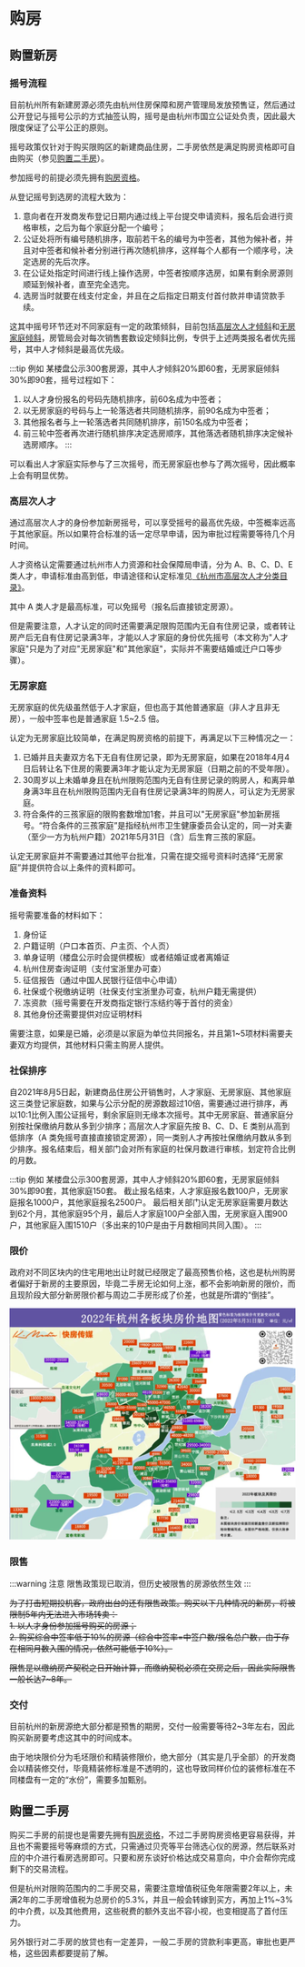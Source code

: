 # 购房

<Adsense :data-ad-client=$themeConfig.ads.client :data-ad-slot=$themeConfig.ads.slot is-new-ads-code="yes" class="side-ads"></Adsense>

## 购置新房

### 摇号流程

目前杭州所有新建房源必须先由杭州住房保障和房产管理局发放预售证，然后通过公开登记与摇号公示的方式抽签认购，摇号是由杭州市国立公证处负责，因此最大限度保证了公平公正的原则。

摇号政策仅针对于购买限购区的新建商品住房，二手房依然是满足购房资格即可自由购买（参见[购置二手房](./#购置二手房)）。

参加摇号的前提必须先拥有[购房资格](/policy/#限购政策)。

从登记摇号到选房的流程大致为：
1. 意向者在开发商发布登记日期内通过线上平台提交申请资料，报名后会进行资格审核，之后为每个家庭分配一个编号；
2. 公证处将所有编号随机排序，取前若干名的编号为中签者，其他为候补者，并且对中签者和候补者分别进行再次随机排序，这样每个人都有一个顺序号，决定选房的先后次序。
3. 在公证处指定时间进行线上操作选房，中签者按顺序选房，如果有剩余房源则顺延到候补者，直至完全选完。
4. 选房当时就要在线支付定金，并且在之后指定日期支付首付款并申请贷款手续。

这其中摇号环节还对不同家庭有一定的政策倾斜，目前包括[高层次人才倾斜](./#高层次人才)和[无房家庭倾斜](./#无房家庭)，房管局会对每次销售套数设定倾斜比例，专供于上述两类报名者优先摇号，其中人才倾斜是最高优先级。

:::tip 例如
某楼盘公示300套房源，其中人才倾斜20%即60套，无房家庭倾斜30%即90套，摇号过程如下：
1. 以人才身份报名的号码先随机排序，前60名成为中签者；
2. 以无房家庭的号码与上一轮落选者共同随机排序，前90名成为中签者；
3. 其他报名者与上一轮落选者共同随机排序，前150名成为中签者；
4. 前三轮中签者再次进行随机排序决定选房顺序，其他落选者随机排序决定候补选房顺序。
:::

可以看出人才家庭实际参与了三次摇号，而无房家庭也参与了两次摇号，因此概率上会有明显优势。

<InArticleAdsense :data-ad-client=$themeConfig.ads.client :data-ad-slot=$themeConfig.ads.inSlot is-new-ads-code="yes"></InArticleAdsense>

### 高层次人才

通过高层次人才的身份参加新房摇号，可以享受摇号的最高优先级，中签概率远高于其他家庭。所以如果符合标准的话一定尽早申请，因为审批过程需要等待几个月时间。

人才资格认定需要通过杭州市人力资源和社会保障局申请，分为 A、B、C、D、E 类人才，申请标准由高到低，申请途径和认定标准见[《杭州市高层次人才分类目录》](https://rc.hzrs.hangzhou.gov.cn/articles/detail/6679.html)。

其中 A 类人才是最高标准，可以免摇号（报名后直接锁定房源）。

但是需要注意，人才认定的同时还需要满足限购范围内无自有住房记录，或者转让房产后无自有住房记录满3年，才能以人才家庭的身份优先摇号（本文称为"人才家庭"只是为了对应"无房家庭"和"其他家庭"，实际并不需要结婚或迁户口等步骤）。

### 无房家庭

无房家庭的优先级虽然低于人才家庭，但也高于其他普通家庭（非人才且非无房），一般中签率也是普通家庭 1.5~2.5 倍。

认定为无房家庭比较简单，在满足购房资格的前提下，再满足以下三种情况之一：
1. 已婚并且夫妻双方名下无自有住房记录，即为无房家庭，如果在2018年4月4日后转让名下住房的需要满3年才能认定为无房家庭（日期之前的不受年限）。
2. 30周岁以上未婚单身且在杭州限购范围内无自有住房记录的购房人，和离异单身满3年且在杭州限购范围内无自有住房记录满3年的购房人，可认定为无房家庭。
3. 符合条件的三孩家庭的限购套数增加1套，并且可以"无房家庭"参加新房摇号。“符合条件的三孩家庭”是指经杭州市卫生健康委员会认定的，同一对夫妻（至少一方为杭州户籍）2021年5月31日（含）后生育三孩的家庭。

认定无房家庭并不需要通过其他平台批准，只需在提交摇号资料时选择“无房家庭”并提供符合以上条件的资料即可。

### 准备资料

摇号需要准备的材料如下：
1. 身份证
2. 户籍证明（户口本首页、户主页、个人页）
3. 单身证明（楼盘公示时会提供模板）或者结婚证或者离婚证
4. 杭州住房查询证明（支付宝浙里办可查）
5. 征信报告（通过中国人民银行征信中心申请）
6. 社保或个税缴纳证明（社保支付宝浙里办可查，杭州户籍无需提供）
7. 冻资款（摇号需要在开发商指定银行冻结约等于首付的资金）
8. 其他身份还需要提供对应证明材料

需要注意，如果是已婚，必须是以家庭为单位共同报名，并且第1~5项材料需要夫妻双方均提供，其他材料只需主购房人提供。

### 社保排序

自2021年8月5日起，新建商品住房公开销售时，人才家庭、无房家庭、其他家庭这三类登记家庭数，如果与公示分配的房源数超过10倍，需要通过进行排序，再以10:1比例入围公证摇号，剩余家庭则无缘本次摇号。其中无房家庭、普通家庭分别按社保缴纳月数从多到少排序；高层次人才家庭先按 B、C、D、E 类别从高到低排序（A 类免摇号直接直接锁定房源），同一类别人才再按社保缴纳月数从多到少排序。报名结束后，相关部门会对所有家庭的社保月数进行审核，划定符合比例的月数。

:::tip 例如
某楼盘公示300套房源，其中人才倾斜20%即60套，无房家庭倾斜30%即90套，其他家庭150套。
截止报名结束，人才家庭报名数100户，无房家庭报名1000户，其他家庭报名2500户。
最后相关部门认定无房家庭需要月数达到62个月，其他家庭95个月，最后人才家庭100户全部入围，无房家庭入围900户，其他家庭入围1510户（多出来的10户是由于月数相同共同入围）。
:::

### 限价

政府对不同区块内的住宅用地出让时就已经限定了最高预售价格，这也是杭州购房者偏好于新房的主要原因，毕竟二手房无论如何上涨，都不会影响新房的限价，而且现阶段大部分新房限价都与周边二手房形成了价差，也就是所谓的“倒挂”。

![限价地图](../images/限价地图.jpeg "限价地图 制图：快房传媒")

### 限售

:::warning 注意
限售政策现已取消，但历史被限售的房源依然生效
:::

~~为了打击短期投机客，政府出台的还有限售政策。购买以下几种情况的新房，将被限制5年内无法进入市场转卖：~~  
~~1. 以人才身份参加摇号购买的房源；~~  
~~2. 购买综合中签率低于10%的房源（综合中签率=中签户数/报名总户数，由于存在相同月数入围的情况，依然可能低于10%）。~~  

~~限售是以缴纳房产契税之日开始计算，而缴纳契税必须在交房之后，因此实际限售一般长达7~8年。~~

<InArticleAdsense :data-ad-client=$themeConfig.ads.client :data-ad-slot=$themeConfig.ads.inSlot is-new-ads-code="yes"></InArticleAdsense>

### 交付

目前杭州的新房源绝大部分都是预售的期房，交付一般需要等待2~3年左右，因此购买新房要考虑这其中的时间成本。

由于地块限价分为毛坯限价和精装修限价，绝大部分（其实是几乎全部）的开发商会以精装修交付，毕竟精装修标准是不透明的，这也导致同样价位的装修标准在不同楼盘有一定的“水份”，需要多加甄别。

## 购置二手房

购买二手房的前提也是需要先拥有[购房资格](/policy/#二手房限购)，不过二手房购房资格更容易获得，并且也不需要摇号等麻烦的方式，只需通过贝壳等平台筛选心仪的房源，然后联系对应的中介进行看房选房即可。只要和房东谈好价格达成交易意向，中介会帮你完成剩下的交易流程。

但是杭州对限购范围内的二手房交易，需要注意增值税征免年限需要2年以上，未满2年的二手房增值税为总房价的5.3%，并且一般会转嫁到买方，再加上1%~3%的中介费，以及其他费用，这些税费的额外支出不容小视，也变相提高了首付压力。

另外银行对二手房的放贷也有一定差异，一般二手房的贷款利率更高，审批也更严格，这些因素都要提前了解。
